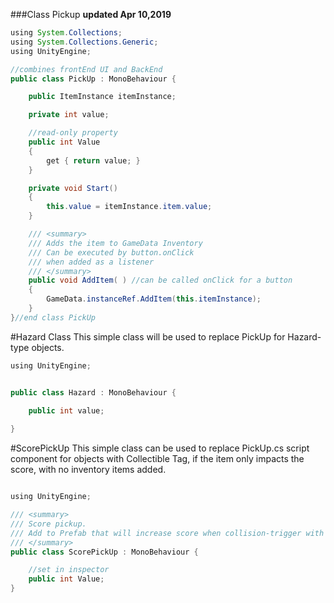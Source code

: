 ###Class Pickup
**updated Apr 10,2019**

```java
using System.Collections;
using System.Collections.Generic;
using UnityEngine;

//combines frontEnd UI and BackEnd 
public class PickUp : MonoBehaviour {

    public ItemInstance itemInstance;

    private int value;

    //read-only property
    public int Value
    {
        get { return value; }
    }

    private void Start()
    {
        this.value = itemInstance.item.value;
    }

    /// <summary>
    /// Adds the item to GameData Inventory
    /// Can be executed by button.onClick
    /// when added as a listener
    /// </summary>
    public void AddItem( ) //can be called onClick for a button
    {
        GameData.instanceRef.AddItem(this.itemInstance);
    }
}//end class PickUp


```


#Hazard Class
This simple class will be used to replace PickUp for Hazard-type objects.


```java
using UnityEngine;


public class Hazard : MonoBehaviour {

    public int value;
	
}
```

#ScorePickUp
This simple class can be used to replace PickUp.cs script component for objects with Collectible Tag, if the item only impacts the score, with no inventory items added.

```java

using UnityEngine;

/// <summary>
/// Score pickup.
/// Add to Prefab that will increase score when collision-trigger with Player
/// </summary>
public class ScorePickUp : MonoBehaviour {

    //set in inspector
    public int Value;
}
```



